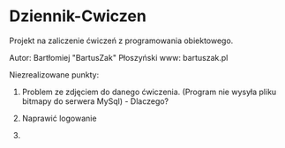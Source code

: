 # Dziennik-Cwiczen
Projekt na zaliczenie ćwiczeń z programowania obiektowego.

Autor: Bartłomiej "BartusZak" Płoszyński
www: bartuszak.pl

Niezrealizowane punkty:

1. Problem ze zdjęciem do danego ćwiczenia.
(Program nie wysyła pliku bitmapy do serwera MySql) - Dlaczego?

2. Naprawić logowanie

3.
